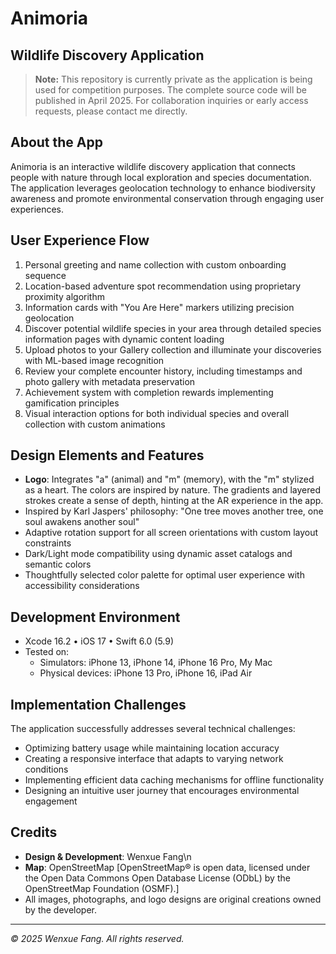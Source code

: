 # Animoria

## Wildlife Discovery Application

> **Note:** This repository is currently private as the application is being used for competition purposes. The complete source code will be published in April 2025. For collaboration inquiries or early access requests, please contact me directly.

## About the App
Animoria is an interactive wildlife discovery application that connects people with nature through local exploration and species documentation. The application leverages geolocation technology to enhance biodiversity awareness and promote environmental conservation through engaging user experiences.

## User Experience Flow
1. Personal greeting and name collection with custom onboarding sequence
2. Location-based adventure spot recommendation using proprietary proximity algorithm
3. Information cards with "You Are Here" markers utilizing precision geolocation
4. Discover potential wildlife species in your area through detailed species information pages with dynamic content loading
5. Upload photos to your Gallery collection and illuminate your discoveries with ML-based image recognition
6. Review your complete encounter history, including timestamps and photo gallery with metadata preservation
7. Achievement system with completion rewards implementing gamification principles
8. Visual interaction options for both individual species and overall collection with custom animations

## Design Elements and Features
- **Logo**: Integrates "a" (animal) and "m" (memory), with the "m" stylized as a heart. The colors are inspired by nature. The gradients and layered strokes create a sense of depth, hinting at the AR experience in the app.
- Inspired by Karl Jaspers' philosophy: "One tree moves another tree, one soul awakens another soul"
- Adaptive rotation support for all screen orientations with custom layout constraints
- Dark/Light mode compatibility using dynamic asset catalogs and semantic colors
- Thoughtfully selected color palette for optimal user experience with accessibility considerations

## Development Environment
- Xcode 16.2
• iOS 17
• Swift 6.0 (5.9)
- Tested on:
  - Simulators: iPhone 13, iPhone 14, iPhone 16 Pro, My Mac
  - Physical devices: iPhone 13 Pro, iPhone 16, iPad Air

## Implementation Challenges
The application successfully addresses several technical challenges:
- Optimizing battery usage while maintaining location accuracy
- Creating a responsive interface that adapts to varying network conditions
- Implementing efficient data caching mechanisms for offline functionality
- Designing an intuitive user journey that encourages environmental engagement

## Credits
- **Design & Development**: Wenxue Fang\n
- **Map**: OpenStreetMap [OpenStreetMap® is open data, licensed under the Open Data Commons Open Database License (ODbL) by the OpenStreetMap Foundation (OSMF).]
- All images, photographs, and logo designs are original creations owned by the developer.

---
*© 2025 Wenxue Fang. All rights reserved.*
